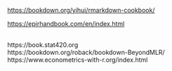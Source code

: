 https://bookdown.org/yihui/rmarkdown-cookbook/   

https://epirhandbook.com/en/index.html   

<br>
https://book.stat420.org   


<br>
https://bookdown.org/roback/bookdown-BeyondMLR/   

<br>
https://www.econometrics-with-r.org/index.html   

